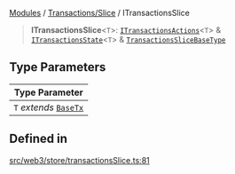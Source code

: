 [Modules](../../../README.md) / [Transactions/Slice](../README.md) / ITransactionsSlice

> **ITransactionsSlice**\<`T`\>: [`ITransactionsActions`](../interfaces/ITransactionsActions.md)\<`T`\> & [`ITransactionsState`](../interfaces/ITransactionsState.md)\<`T`\> & [`TransactionsSliceBaseType`](TransactionsSliceBaseType.md)

## Type Parameters

| Type Parameter |
| ------ |
| `T` *extends* [`BaseTx`](../../../TransactionAdapters/types/type-aliases/BaseTx.md) |

## Defined in

[src/web3/store/transactionsSlice.ts:81](https://github.com/bgd-labs/fe-shared/blob/09fc11c58abae5aa2af4d8b6d7c2f384460843a4/src/web3/store/transactionsSlice.ts#L81)
